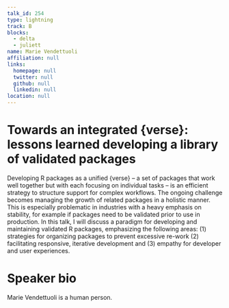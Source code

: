 ```yaml
---
talk_id: 254
type: lightning
track: B
blocks:
  - delta
  - juliett
name: Marie Vendettuoli
affiliation: null
links:
  homepage: null
  twitter: null
  github: null
  linkedin: null
location: null
---
```


# Towards an integrated {verse}: lessons learned developing a library of validated packages

Developing R packages as a unified {verse} – a set of packages that work well together but with each focusing on individual tasks – is an efficient strategy to structure support for complex workflows. The ongoing challenge becomes managing the growth of related packages in a holistic manner. This is especially problematic in industries with a heavy emphasis on stability, for example if packages need to be validated prior to use in production. In this talk, I will discuss a paradigm for developing and maintaining validated R packages, emphasizing the following areas: (1) strategies for organizing packages to prevent excessive re-work (2) facilitating responsive, iterative development and (3) empathy for developer and user experiences.

# Speaker bio

Marie Vendettuoli is a human person.

